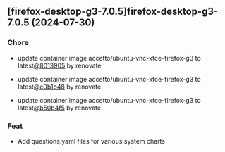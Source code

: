 

## [firefox-desktop-g3-7.0.5]firefox-desktop-g3-7.0.5 (2024-07-30)

### Chore



- update container image accetto/ubuntu-vnc-xfce-firefox-g3 to latest[@8013905](https://github.com/8013905) by renovate

- update container image accetto/ubuntu-vnc-xfce-firefox-g3 to latest[@e0b1b48](https://github.com/e0b1b48) by renovate

- update container image accetto/ubuntu-vnc-xfce-firefox-g3 to latest[@b50b4f5](https://github.com/b50b4f5) by renovate

### Feat



- Add questions.yaml files for various system charts